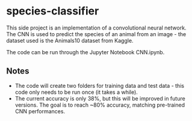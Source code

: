 # species-classifier

This side project is an implementation of a convolutional neural network.
The CNN is used to predict the species of an animal from an image - the dataset used is the Animals10 dataset from Kaggle.

The code can be run through the Jupyter Notebook CNN.ipynb. 


## Notes
- The code will create two folders for training data and test data - this code only needs to be run once (it takes a while).
- The current accuracy is only 38%, but this will be improved in future versions. The goal is to reach ~80% accuracy, matching pre-trained CNN performances.
